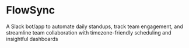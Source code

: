 # FlowSync
 A Slack bot/app to automate daily standups, track team engagement, and streamline team collaboration with timezone-friendly scheduling and insightful dashboards
